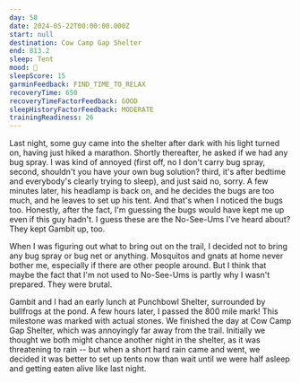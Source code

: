```yaml
---
day: 50
date: 2024-05-22T00:00:00.000Z
start: null
destination: Cow Camp Gap Shelter
end: 813.2
sleep: Tent
mood: 🙂
sleepScore: 15
garminFeedback: FIND_TIME_TO_RELAX
recoveryTime: 650
recoveryTimeFactorFeedback: GOOD
sleepHistoryFactorFeedback: MODERATE
trainingReadiness: 26
---
```

Last night, some guy came into the shelter after dark with his light turned on, having just hiked a marathon. Shortly thereafter, he asked if we had any bug spray. I was kind of annoyed (first off, no I don't carry bug spray, second, shouldn't you have your own bug solution? third, it's after bedtime and everybody's clearly trying to sleep), and just said no, sorry. A few minutes later, his headlamp is back on, and he decides the bugs are too much, and he leaves to set up his tent. And that's when I noticed the bugs too. Honestly, after the fact, I'm guessing the bugs would have kept me up even if this guy hadn't. I guess these are the No-See-Ums I've heard about? They kept Gambit up, too.

When I was figuring out what to bring out on the trail, I decided not to bring any bug spray or bug net or anything. Mosquitos and gnats at home never bother me, especially if there are other people around. But I think that maybe the fact that I'm not used to No-See-Ums is partly why I wasn't prepared. They were brutal.

Gambit and I had an early lunch at Punchbowl Shelter, surrounded by bullfrogs at the pond. A few hours later, I passed the 800 mile mark! This milestone was marked with actual stones. We finished the day at Cow Camp Gap Shelter, which was annoyingly far away from the trail. Initially we thought we both might chance another night in the shelter, as it was threatening to rain -- but when a short hard rain came and went, we decided it was better to set up tents now than wait until we were half asleep and getting eaten alive like last night.
